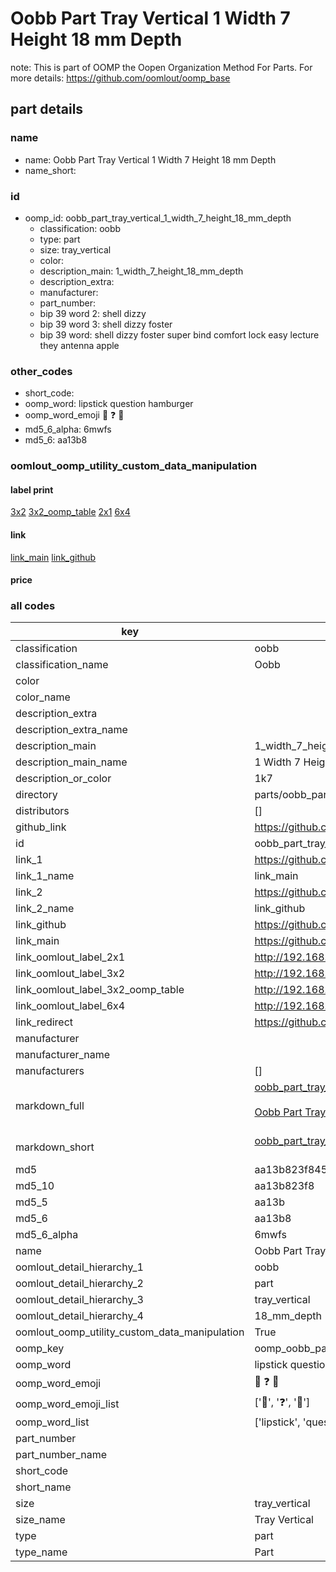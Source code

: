 # Oobb Part Tray Vertical 1 Width 7 Height 18 mm Depth  

note: This is part of OOMP the Oopen Organization Method For Parts. For more details: https://github.com/oomlout/oomp_base

##  part details
  







### name
* name: Oobb Part Tray Vertical 1 Width 7 Height 18 mm Depth
* name_short: 
### id
* oomp_id: oobb_part_tray_vertical_1_width_7_height_18_mm_depth
  * classification: oobb
  * type: part
  * size: tray_vertical
  * color: 
  * description_main: 1_width_7_height_18_mm_depth
  * description_extra: 
  * manufacturer: 
  * part_number: 
  * bip 39 word 2: shell dizzy
  * bip 39 word 3: shell dizzy foster
  * bip 39 word: shell dizzy foster super bind comfort lock easy lecture they antenna apple

### other_codes
* short_code: 
* oomp_word: lipstick question hamburger
* oomp_word_emoji :lipstick: :question: :hamburger:
* md5_6_alpha: 6mwfs
* md5_6: aa13b8






### oomlout_oomp_utility_custom_data_manipulation
#### label print
[3x2](http://192.168.1.245:1112/?label=oomp%206mwfs)
[3x2_oomp_table](http://192.168.1.108:1112/?label=oomp%206mwfs)
[2x1](http://192.168.1.242:1112/?label=oomp%206mwfs)
[6x4](http://192.168.1.55:1112/?label=oomp%206mwfs)    

#### link

[link_main](https://github.com/oomlout/oomlout_oomp_version_1_messy/tree/main/parts/oobb_part_tray_vertical_1_width_7_height_18_mm_depth) [link_github](https://github.com/oomlout/oomlout_oomp_version_1_messy/tree/main/parts/oobb_part_tray_vertical_1_width_7_height_18_mm_depth)                             

#### price







### all codes 
| key | value |  
| --- | --- |  
| classification | oobb |  
| classification_name | Oobb |  
| color |  |  
| color_name |  |  
| description_extra |  |  
| description_extra_name |  |  
| description_main | 1_width_7_height_18_mm_depth |  
| description_main_name | 1 Width 7 Height 18 mm Depth |  
| description_or_color | 1k7 |  
| directory | parts/oobb_part_tray_vertical_1_width_7_height_18_mm_depth |  
| distributors | [] |  
| github_link | https://github.com/oomlout/oomlout_oomp_part_src/tree/main/parts/oobb_part_tray_vertical_1_width_7_height_18_mm_depth |  
| id | oobb_part_tray_vertical_1_width_7_height_18_mm_depth |  
| link_1 | https://github.com/oomlout/oomlout_oomp_version_1_messy/tree/main/parts/oobb_part_tray_vertical_1_width_7_height_18_mm_depth |  
| link_1_name | link_main |  
| link_2 | https://github.com/oomlout/oomlout_oomp_version_1_messy/tree/main/parts/oobb_part_tray_vertical_1_width_7_height_18_mm_depth |  
| link_2_name | link_github |  
| link_github | https://github.com/oomlout/oomlout_oomp_version_1_messy/tree/main/parts/oobb_part_tray_vertical_1_width_7_height_18_mm_depth |  
| link_main | https://github.com/oomlout/oomlout_oomp_version_1_messy/tree/main/parts/oobb_part_tray_vertical_1_width_7_height_18_mm_depth |  
| link_oomlout_label_2x1 | http://192.168.1.242:1112/?label=oomp%206mwfs |  
| link_oomlout_label_3x2 | http://192.168.1.245:1112/?label=oomp%206mwfs |  
| link_oomlout_label_3x2_oomp_table | http://192.168.1.108:1112/?label=oomp%206mwfs |  
| link_oomlout_label_6x4 | http://192.168.1.55:1112/?label=oomp%206mwfs |  
| link_redirect | https://github.com/oomlout/oomlout_oomp_version_1_messy/tree/main/parts/oobb_part_tray_vertical_1_width_7_height_18_mm_depth |  
| manufacturer |  |  
| manufacturer_name |  |  
| manufacturers | [] |  
| markdown_full | [oobb_part_tray_vertical_1_width_7_height_18_mm_depth](none)<br>[](none)<br>[Oobb Part Tray Vertical 1 Width 7 Height 18 Mm Depth](none)<br><br> |  
| markdown_short | [oobb_part_tray_vertical_1_width_7_height_18_mm_depth](none)<br><br> |  
| md5 | aa13b823f845d06cb88b2d9ab8100e2b |  
| md5_10 | aa13b823f8 |  
| md5_5 | aa13b |  
| md5_6 | aa13b8 |  
| md5_6_alpha | 6mwfs |  
| name | Oobb Part Tray Vertical 1 Width 7 Height 18 mm Depth |  
| oomlout_detail_hierarchy_1 | oobb |  
| oomlout_detail_hierarchy_2 | part |  
| oomlout_detail_hierarchy_3 | tray_vertical |  
| oomlout_detail_hierarchy_4 | 18_mm_depth |  
| oomlout_oomp_utility_custom_data_manipulation | True |  
| oomp_key | oomp_oobb_part_tray_vertical_1_width_7_height_18_mm_depth |  
| oomp_word | lipstick question hamburger |  
| oomp_word_emoji | :lipstick: :question: :hamburger: |  
| oomp_word_emoji_list | [':lipstick:', ':question:', ':hamburger:'] |  
| oomp_word_list | ['lipstick', 'question', 'hamburger'] |  
| part_number |  |  
| part_number_name |  |  
| short_code |  |  
| short_name |  |  
| size | tray_vertical |  
| size_name | Tray Vertical |  
| type | part |  
| type_name | Part |  
